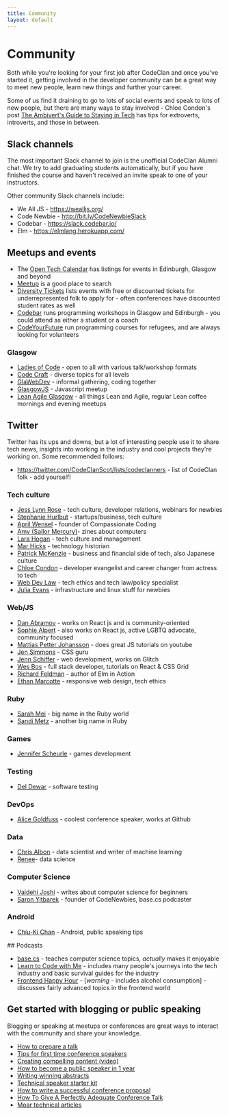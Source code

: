 ```yaml
---
title: Community
layout: default
---
```


# Community

Both while you're looking for your first job after CodeClan and once you've started it, getting involved in the developer community can be a great way to meet new people, learn new things and further your career.

Some of us find it draining to go to lots of social events and speak to lots of new people, but there are many ways to stay involved - Chloe Condon's post [The Ambivert's Guide to Staying in Tech](https://www.coursereport.com/blog/the-ambivert-s-guide-to-staying-in-tech) has tips for extroverts, introverts, and those in between.

## Slack channels

The most important Slack channel to join is the unofficial CodeClan Alumni chat. We try to add graduating students automatically, but if you have finished the course and haven't received an invite speak to one of your instructors.

Other community Slack channels include:

* We All JS - https://wealljs.org/
* Code Newbie - http://bit.ly/CodeNewbieSlack
* Codebar - https://slack.codebar.io/
* Elm - https://elmlang.herokuapp.com/

## Meetups and events

* The [Open Tech Calendar](https://opentechcalendar.co.uk/) has listings for events in Edinburgh, Glasgow and beyond
* [Meetup](https://www.meetup.com/) is a good place to search
* [Diversity Tickets](https://diversitytickets.org/) lists events with free or discounted tickets for underrepresented folk to apply for - often conferences have discounted student rates as well
* [Codebar](http://www.codebar.io/) runs programming workshops in Glasgow and Edinburgh - you could attend as either a student or a coach
* [CodeYourFuture](https://codeyourfuture.io/) run programming courses for refugees, and are always looking for volunteers

### Glasgow

* [Ladies of Code](https://www.meetup.com/Ladies-of-Code-Glasgow/) - open to all with various talk/workshop formats
* [Code Craft](https://www.codecraftuk.org/) - diverse topics for all levels
* [GlaWebDev](http://www.glawebdev.com/) - informal gathering, coding together
* [GlasgowJS](https://www.meetup.com/Glasgow-JavaScript/) - Javascript meetup
* [Lean Agile Glasgow](https://www.meetup.com/Lean-Agile-Glasgow/) - all things Lean and Agile, regular Lean coffee mornings and evening meetups

## Twitter

Twitter has its ups and downs, but a lot of interesting people use it to share tech news, insights into working in the industry and cool projects they're working on. Some recommended follows:

* https://twitter.com/CodeClanScot/lists/codeclanners - list of CodeClan folk - add yourself!

### Tech culture

* [Jess Lynn Rose](https://twitter.com/jesslynnrose) - tech culture, developer relations, webinars for newbies
* [Stephanie Hurlbut](https://twitter.com/sehurlburt) - startups/business, tech culture
* [April Wensel](https://twitter.com/aprilwensel) - founder of Compassionate Coding
* [Amy (Sailor Mercury)](https://twitter.com/sailorhg)- zines about computers
* [Lara Hogan](https://twitter.com/lara_hogan) - tech culture and management
* [Mar Hicks](https://twitter.com/histoftech) - technology historian
* [Patrick McKenzie](https://twitter.com/patio11) - business and financial side of tech, also Japanese culture
* [Chloe Condon](https://twitter.com/ChloeCondon) - developer evangelist and career changer from actress to tech
* [Web Dev Law](https://twitter.com/webdevlaw) - tech ethics and tech law/policy specialist
* [Julia Evans](https://twitter.com/b0rk) - infrastructure and linux stuff for newbies

### Web/JS
* [Dan Abramov](https://twitter.com/dan_abramov) - works on React js and is community-oriented
* [Sophie Alpert](https://twitter.com/sophiebits) - also works on React js, active LGBTQ advocate, community focused
* [Mattias Petter Johansson](https://twitter.com/mpjme) - does great JS tutorials on youtube
* [Jen Simmons](https://twitter.com/jensimmons) - CSS guru
* [Jenn Schiffer](https://twitter.com/jennschiffer) - web development, works on Glitch
* [Wes Bos](https://twitter.com/wesbos) - full stack developer, tutorials on React & CSS Grid
* [Richard Feldman](https://twitter.com/rtfeldman) - author of Elm in Action
* [Ethan Marcotte](https://twitter.com/beep) - responsive web design, tech ethics

### Ruby
* [Sarah Mei](https://twitter.com/sarahmei) - big name in the Ruby world
* [Sandi Metz](https://twitter.com/sandimetz) - another big name in Ruby

### Games
* [Jennifer Scheurle](https://twitter.com/Gaohmee) - games development

### Testing
* [Del Dewar](https://twitter.com/deefex) - software testing

### DevOps
* [Alice Goldfuss](https://twitter.com/alicegoldfuss) - coolest conference speaker, works at Github

### Data
* [Chris Albon](https://twitter.com/chrisalbon) - data scientist and writer of machine learning
* [Renee](https://twitter.com/BecomingDataSci)- data science

### Computer Science
* [Vaidehi Joshi](https://twitter.com/vaidehijoshi) - writes about computer science for beginners
* [Saron Yitbarek](https://twitter.com/saronyitbarek) - founder of CodeNewbies, base.cs podcaster

### Android
* [Chiu-Ki Chan](https://twitter.com/chiuki) - Android, public speaking tips


## Podcasts
* [base.cs](https://www.codenewbie.org/basecs) - teaches computer science topics, _actually_ makes it enjoyable
* [Learn to Code with Me](https://learntocodewith.me/podcast/) - includes many people's journeys into the tech industry and basic survival guides for the industry
* [Frontend Happy Hour](https://frontendhappyhour.com/) - [*warning* - includes alcohol consumption] - discusses fairly advanced topics in the frontend world

## Get started with blogging or public speaking

Blogging or speaking at meetups or conferences are great ways to interact with the community and share your knowledge.

* [How to prepare a talk](https://www.deconstructconf.com/blog/how-to-prepare-a-talk)
* [Tips for first time conference speakers](https://medium.com/@sophie.koonin/things-i-wish-id-known-tips-for-first-time-conference-speakers-ffa4ca438ea)
* [Creating compelling content (video)](https://www.youtube.com/watch?v=a6YkDpzeotY)
* [How to become a public speaker in 1 year](http://cattsmall.com/advice/2016/06/13/become-public-speaker-introduction.html)
* [Writing winning abstracts](https://marcysutton.com/writing-winning-talk-abstracts/)
* [Technical speaker starter kit](https://github.com/coryhouse/speaker-starter-kit/blob/master/README.md)
* [How to write a successful conference proposal](https://medium.com/@fox/how-to-write-a-successful-conference-proposal-4461509d3e32)
* [How To Give A Perfectly Adequate Conference Talk](https://benmccormick.org/2017/10/29/adequate-talks/)
* [Moar technical articles](http://blog.sqisland.com/2015/01/moar-technical-articles.html)
